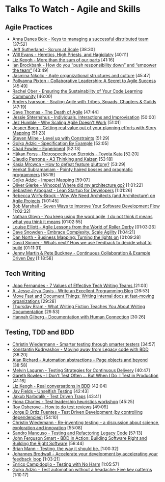 # Talks To Watch - Agile and Skills

## Agile Practices

- [Anna Danes Boix - Keys to managing a successful distributed team](https://www.youtube.com/watch?v=WWr8Q5uz7r8) [37:52]
- [Jeff Sutherland - Scrum at Scale](https://www.youtube.com/watch?v=qEqrESsNWYs) [38:30]
- [Will Evans - Heretics, High Priests, and Hagiolatry](https://vimeo.com/143053323) [40:11]
- [Liz Keogh - More than the sum of our parts](https://vimeo.com/114215546)  [41:16]
- [Ian Brockbank - How do you “push responsibility down” and “empower the team”](https://vimeo.com/76096772)  [43:49]
- [Jasmina Nikolic - Agile organizational structures and culture](https://www.youtube.com/watch?v=i49eAm3-3QU) [45:47]
- [Pollyanna Pixton - Collaborative Leadership: A Secret to Agile Success](https://www.youtube.com/watch?v=mspX8BZBRpw)  [45:49]
- [Rachel Ober - Ensuring the Sustainability of Your Code Learning Community](https://www.youtube.com/watch?v=jYM8AnreZHQ)  [46:00]
- [Anders Ivarsson - Scaling Agile with Tribes, Squads, Chapters & Guilds](https://vimeo.com/75917536)  [47:19]
- [Dave Thomas - The Death of Agile](https://www.youtube.com/watch?v=YpGGRAhes2k)  [47:44]
- [Jessie Shternshus - Individuals, Interactions and Improvisation](https://vimeo.com/159196412) [50:00]
- [Jez Humble - Why Scaling Agile Doesn't Work](https://www.youtube.com/watch?v=2zYxWEZ0gYg) [51:01]
- [Jesper Boeg - Getting real value out of your planning efforts with Story Mapping](https://www.youtube.com/watch?v=c4_PvSXZssc)  [51:23]
- [Steven Milne - Level up with Constraints](https://vimeo.com/76126272)  [51:29]
- [Gojko Adzic - Specification By Example](https://vimeo.com/109079233)  [52:05]
- [Chad Fowler - Experiment](https://vimeo.com/68686636)  [52:13]
- [Håkan Forss - Retrospective on Steroids - Toyota Kata](https://www.youtube.com/watch?v=-InKsQQY9Vk)  [52:20]
- [Claudio Perrone - A3 Thinking and Kaizen](https://vimeo.com/43185886)  [53:18]
- [Kasia Mrowca - How to defeat feature gluttony?](https://vimeo.com/158154671) [53:29]
- [Venkat Subramaniam - Pointy haired bosses and pragmatic programmers](https://www.youtube.com/watch?v=lfmKvRaNnUs)  [58:19]
- [Gojko Adzic - Impact Mapping](https://vimeo.com/109171006)  [59:07]
- [Oliver Gierke - Whoops! Where did my architecture go?](https://vimeo.com/112516354)  [1:01:22]
- [Sebastien Arbogast - Lean Startup for Developers](https://www.youtube.com/watch?v=gLHn8SXPTYg)  [1:01:26]
- [Rebecca Wirfs-Brock - Why We Need Architects (and Architecture) on Agile Projects](https://vimeo.com/129382493) [1:01:45]
- [Bob Marshall - Seven Ways to Improve Your Software Development Flow](https://vimeo.com/113216169)  [1:02:32]
- [Nathan Gloyn - You keep using the word agile, I do not think it means what you think it means](https://vimeo.com/158164783) [01:02:55]
- [Louise Elliott - Agile Lessons from the World of Roller Derby](https://vimeo.com/159506024) [01:03:26]
- [Dave Snowden - Embrace Complexity, Scale Agility](https://www.youtube.com/watch?v=lYlqhvzI_VQ) [1:04:21]
- [Dan North - Business Mapping: Turning the lights on](https://vimeo.com/159201512) [01:09:28]
- [David Simner - Whats next? How we use feedback to decide what to build](https://vimeo.com/159191936) [01:11:31]
- [Jenny Martin & Pete Buckney - Continuous Collaboration & Example Driven Dev](https://vimeo.com/111407675)  [1:18:58]


## Tech Writing

- [Joao Fernandes - 7 Values of Effective Tech Writing Teams ](https://www.youtube.com/watch?v=ra8nHK5wDXM) [21:03]
- [A. Jesse Jiryu Davis - Write an Excellent Programming Blog](https://www.youtube.com/watch?v=eHXq-IzlGUE) [26:53]
- [Move Fast and Document Things: Writing internal docs at fast-moving organizations](https://www.youtube.com/watch?v=INpqcITkXcI) [29:28]
- [Thursday Bram - What Writing Fiction Teaches You About Writing Documentation](https://www.youtube.com/watch?v=UI9yD3_wgho) [29:53]
- [Hannah Gilberg - Documentation with Human Connection](https://www.youtube.com/watch?v=K5eqNcjNvgU) [30:26]

## Testing, TDD and BDD

- [Christin Wiedermann - Smarter testing through smarter testers](https://vimeo.com/144830621)  [34:57]
- [Konstantin Kudryashov - Moving away from Legacy code with BDD](https://vimeo.com/120574455)  [36:20]
- [Alan Richard - Automation abstractions - Page objects and beyond](https://vimeo.com/111214646)  [38:58]
- [Melvin Laguren - Testing Strategies for Continuous Delivery](https://www.youtube.com/watch?v=DgQWSaCQ82U)  [40:47]
- [Gareth Bowles - I Don't Test Often ... But When I Do, I Test in Production](https://www.youtube.com/watch?v=xkP70Zhhix4&list=PLSIUOFhnxEiDFckNDSjKWqOCtd8ksJrh4&index=8)  [41:16]
- [Liz Keogh - Real conversations in BDD](https://vimeo.com/144723689)  [42:04]
- [Jay Fields - Unselfish Testing](https://www.youtube.com/watch?v=f9eu4mMOtN4)  [42:43]
- [Jakub Narbdalik - Test Driven Traps](https://vimeo.com/120572733)  [43:41]
- [Fiona Charles - Test leadership heuristics workshop](https://vimeo.com/144996354)  [45:25]
- [Roy Osherove - How to do test reviews](https://vimeo.com/19431001)  [49:09]
- [Jorge D Ortiz Fuentes - Test Driven Development (by controlling dependencies)](https://www.youtube.com/watch?v=qYpURmZcCKs)  [54:10]
- [Christin Wiedemann - Re-inventing testing – a discussion about science, exploration and innovation](https://vimeo.com/144745751)  [55:08]
- [Sandro Mancuso -  Testing and Refactoring Legacy Code](https://vimeo.com/76472757)  [57:13]
- [John Ferguson Smart - BDD in Action: Building Software Right and Building the Right Software](https://www.youtube.com/watch?v=igk3H2DWz7k)  [59:44]
- [Brian Mann - Testing, the way it should be. ](https://www.youtube.com/watch?v=yq99BvSe1AQ) [1:00:32]
- [Johannes Brodwall - Accelerate your development by accelerating your feedback loop](https://vimeo.com/105888938)  [1:03:21]
- [Enrico Campidoglio - Testing with No Harm](https://vimeo.com/154312751) [1:05:57]
- [Gojko Adzic - Test automation without a headache: Five key patterns](https://vimeo.com/154289460)  [1:10:17]
